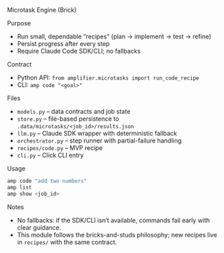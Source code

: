 Microtask Engine (Brick)

Purpose
- Run small, dependable “recipes” (plan → implement → test → refine)
- Persist progress after every step
- Require Claude Code SDK/CLI; no fallbacks

Contract
- Python API: `from amplifier.microtasks import run_code_recipe`
- CLI: `amp code "<goal>"`

Files
- `models.py` – data contracts and job state
- `store.py` – file-based persistence to `.data/microtasks/<job_id>/results.json`
- `llm.py` – Claude SDK wrapper with deterministic fallback
- `orchestrator.py` – step runner with partial-failure handling
- `recipes/code.py` – MVP recipe
- `cli.py` – Click CLI entry

Usage
```bash
amp code "add two numbers"
amp list
amp show <job_id>
```

Notes
- No fallbacks: if the SDK/CLI isn’t available, commands fail early with clear guidance.
- This module follows the bricks-and-studs philosophy; new recipes live in `recipes/` with the same contract.
